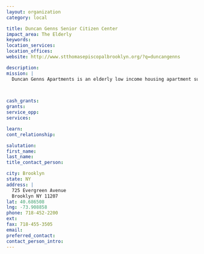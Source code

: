 ```yaml
---
layout: organization
category: local

title: Duncan Genns Senior Citizen Center
impact_area: The Elderly
keywords: 
location_services: 
location_offices: 
website: http://www.stthomasepiscopalbrooklyn.org/?q=duncangenns

description: 
mission: |
  Duncan Genns Apartments is an elderly low income housing apartment subsidized by the federal governments HUD (housing and urban development division). Duncan Genns Apartments is a participant of the Department of Housing and Urban Development (HUD) which operates a number of programs which provide both housing and supportive services for the elderly households.

  

cash_grants: 
grants: 
service_opp: 
services: 

learn: 
cont_relationship: 

salutation: 
first_name: 
last_name: 
title_contact_person: 

city: Brooklyn
state: NY
address: |
  725 Evergreen Avenue    
  Brooklyn NY 11207
lat: 40.686508
lng: -73.908858
phone: 718-452-2200
ext: 
fax: 718-455-3505
email: 
preferred_contact: 
contact_person_intro: 
---
```

